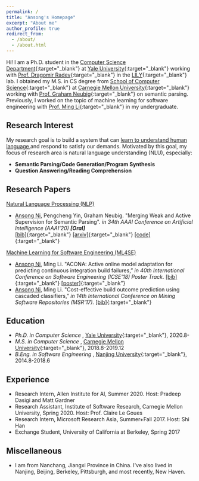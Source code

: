 ```yaml
---
permalink: /
title: "Ansong's Homepage"
excerpt: "About me"
author_profile: true
redirect_from: 
  - /about/
  - /about.html
---
```


Hi! I am a Ph.D. student in the 
[Computer Science Department](https://cpsc.yale.edu){:target="_blank"}
at 
[Yale University](https://yale.edu){:target="_blank"}
working with
[Prof. Dragomir Radev](http://www.cs.yale.edu/homes/radev){:target="_blank"}
in the 
[LILY](https://yale-lily.github.io){:target="_blank"}
lab. 
I obtained my M.S. in CS degree from 
[School of Computer Science](https://cs.cmu.edu){:target="_blank"}
at 
[Carnegie Mellon University](https://cmu.edu){:target="_blank"}
working with 
[Prof. Graham Neubig](http://phontron.com/index.php){:target="_blank"}
on semantic parsing.
Previously, I worked on the topic of machine learning for software engineering with 
[Prof. Ming Li](http://www.lamda.nju.edu.cn/lim){:target="_blank"} in my undergraduate.

Research Interest
------
My research goal is to build a system that can <u> learn to understand human language </u> and respond to satisfy our demands. 
Motivated by this goal, my focus of research area is natural language understanding (NLU), especially:
 * **Semantic Parsing/Code Generation/Program Synthesis**
 * **Question Answering/Reading Comprehension**
 
Research Papers
------
<u> Natural Language Processing (NLP)</u> 
* <u>Ansong Ni</u>, Pengcheng Yin, Graham Neubig. "Merging Weak and Active Supervision for Semantic Parsing". <em>in 34th AAAI Conference on Artificial Intelligence (AAAI'20) **[Oral]** </em>  
    [\[bib\]](https://github.com/niansong1996/testweb/raw/master/files/aaai20.bib){:target="_blank"}
    [\[arxiv\]](http://arxiv.org/abs/1911.12986){:target="_blank"}
    [\[code\]](https://github.com/niansong1996/wassp){:target="_blank"}

<u> Machine Learning for Software Engineering (ML4SE) </u>
* <u>Ansong Ni</u>, Ming Li. "ACONA: Active online model adaptation for predicting continuous integration build failures,” <em>in 40th International Conference on Software Engineering (ICSE'18) Poster Track.</em> 
    [\[bib\]](https://github.com/niansong1996/testweb/raw/master/files/icse18.bib){:target="_blank"}
    [\[poster\]](./files/icse18poster.pdf){:target="_blank"}
* <u>Ansong Ni</u>, Ming Li. "Cost-effective build outcome prediction using cascaded classifiers,” <em> in 14th International Conference on Mining Software Repositories (MSR'17). </em>
    [\[bib\]](https://github.com/niansong1996/testweb/raw/master/files/msr17.bib){:target="_blank"}

Education
------
* <em> Ph.D. in Computer Science </em>, [Yale University](https://yale.edu){:target="_blank"}, 2020.8-
* <em> M.S. in Computer Science </em>, [Carnegie Mellon University](https://cs.cmu.edu){:target="_blank"}, 2018.8-2019.12
* <em> B.Eng. in Software Engineering </em>, [Nanjing University](https://nju.edu.cn){:target="_blank"}, 2014.8-2018.6

Experience
------
* Research Intern, Allen Institute for AI, Summer 2020. Host: Pradeep Dasigi and Matt Gardner
* Research Assistant, Institute of Software Research, Carnegie Mellon University, Spring 2020. Host: Prof. Claire Le Goues
* Research Intern, Microsoft Research Asia, Summer+Fall 2017. Host: Shi Han
* Exchange Student, University of California at Berkeley, Spring 2017

Miscellaneous
------
* I am from Nanchang, Jiangxi Province in China. I've also lived in Nanjing, Beijing, Berkeley, Pittsburgh, and most recently, New Haven.
